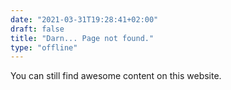 ```yaml
---
date: "2021-03-31T19:28:41+02:00"
draft: false
title: "Darn... Page not found."
type: "offline"
---
```


You can still find awesome content on this website.